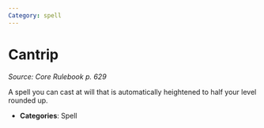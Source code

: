 ```yaml
---
Category: spell
---
```

# Cantrip  
*Source: Core Rulebook p. 629*  

A spell you can cast at will that is automatically heightened to half your level rounded up.

- **Categories**: Spell